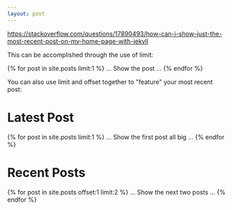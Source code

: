 ```yaml
---
layout: post
---
```

https://stackoverflow.com/questions/17890493/how-can-i-show-just-the-most-recent-post-on-my-home-page-with-jekyll

This can be accomplished through the use of limit:

{% for post in site.posts limit:1 %}
... Show the post ...
{% endfor %}

You can also use limit and offset together to "feature" your most recent post:

<h1>Latest Post</h1>
{% for post in site.posts limit:1 %}
... Show the first post all big ...
{% endfor %}
<h1>Recent Posts</h1>
{% for post in site.posts offset:1 limit:2 %}
... Show the next two posts ...
{% endfor %}
